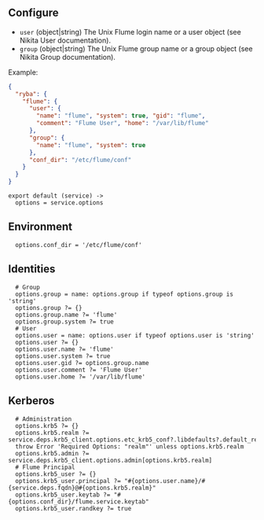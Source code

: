 
## Configure

*   `user` (object|string)
    The Unix Flume login name or a user object (see Nikita User
    documentation).
*   `group` (object|string)
    The Unix Flume group name or a group object (see Nikita Group
    documentation).

Example:

```json
{
  "ryba": {
    "flume": {
      "user": {
        "name": "flume", "system": true, "gid": "flume",
        "comment": "Flume User", "home": "/var/lib/flume"
      },
      "group": {
        "name": "flume", "system": true
      },
      "conf_dir": "/etc/flume/conf"
    }
  }
}
```

    export default (service) ->
      options = service.options

## Environment

      options.conf_dir = '/etc/flume/conf'

## Identities

      # Group
      options.group = name: options.group if typeof options.group is 'string'
      options.group ?= {}
      options.group.name ?= 'flume'
      options.group.system ?= true
      # User
      options.user = name: options.user if typeof options.user is 'string'
      options.user ?= {}
      options.user.name ?= 'flume'
      options.user.system ?= true
      options.user.gid ?= options.group.name
      options.user.comment ?= 'Flume User'
      options.user.home ?= '/var/lib/flume'

## Kerberos

      # Administration
      options.krb5 ?= {}
      options.krb5.realm ?= service.deps.krb5_client.options.etc_krb5_conf?.libdefaults?.default_realm
      throw Error 'Required Options: "realm"' unless options.krb5.realm
      options.krb5.admin ?= service.deps.krb5_client.options.admin[options.krb5.realm]
      # Flume Principal
      options.krb5_user ?= {}
      options.krb5_user.principal ?= "#{options.user.name}/#{service.deps.fqdn}@#{options.krb5.realm}"
      options.krb5_user.keytab ?= "#{options.conf_dir}/flume.service.keytab"
      options.krb5_user.randkey ?= true
